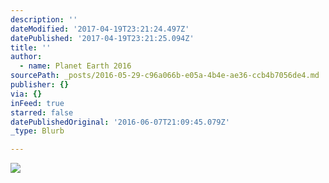 ```yaml
---
description: ''
dateModified: '2017-04-19T23:21:24.497Z'
datePublished: '2017-04-19T23:21:25.094Z'
title: ''
author:
  - name: Planet Earth 2016
sourcePath: _posts/2016-05-29-c96a066b-e05a-4b4e-ae36-ccb4b7056de4.md
publisher: {}
via: {}
inFeed: true
starred: false
datePublishedOriginal: '2016-06-07T21:09:45.079Z'
_type: Blurb

---
```

![](https://s3-us-west-2.amazonaws.com/the-grid-img/p/97f798c9bef878458ab48deb098dd990f282e62a.jpg)